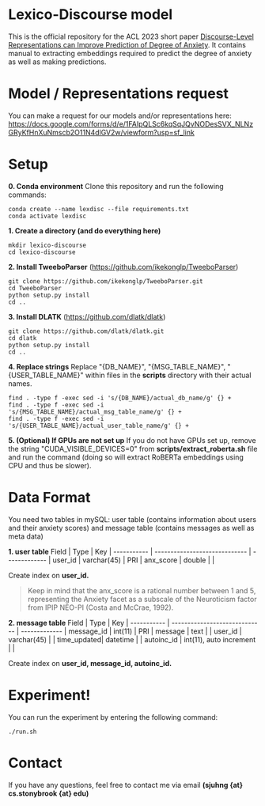 
# Lexico-Discourse model

This is the official repository for the ACL 2023 short paper [Discourse-Level Representations can Improve Prediction of Degree of Anxiety](empty). It contains manual to extracting embeddings required to predict the degree of anxiety as well as making predictions.

# Model / Representations request
You can make a request for our models and/or representations here: https://docs.google.com/forms/d/e/1FAIpQLSc6kqSqJQvNODesSVX_NLNzGRyKfHnXuNmscb2O11N4dlGV2w/viewform?usp=sf_link


# Setup
**0.  Conda environment**
Clone this repository and run the following commands:
```
conda create --name lexdisc --file requirements.txt
conda activate lexdisc
```

**1. Create a directory (and do everything here)**
```
mkdir lexico-discourse
cd lexico-discourse
```

**2. Install TweeboParser** (https://github.com/ikekonglp/TweeboParser)
```
git clone https://github.com/ikekonglp/TweeboParser.git
cd TweeboParser
python setup.py install
cd ..
```

**3. Install DLATK** (https://github.com/dlatk/dlatk)
```
git clone https://github.com/dlatk/dlatk.git
cd dlatk
python setup.py install
cd ..
```

**4. Replace strings**
Replace "{DB_NAME}", "{MSG_TABLE_NAME}", "{USER_TABLE_NAME}" within files in the **scripts** directory with their actual names.
```
find . -type f -exec sed -i 's/{DB_NAME}/actual_db_name/g' {} +
find . -type f -exec sed -i 's/{MSG_TABLE_NAME}/actual_msg_table_name/g' {} +
find . -type f -exec sed -i 's/{USER_TABLE_NAME}/actual_user_table_name/g' {} +
```

**5. (Optional) If GPUs are not set up**
If you do not have GPUs set up, remove the string "CUDA_VISIBLE_DEVICES=0" from **scripts/extract_roberta.sh** file and run the command (doing so will extract RoBERTa embeddings using CPU and thus be slower).

# Data Format
You need two tables in mySQL: user table (contains information about users and their anxiety scores) and message table (contains messages as well as meta data)

**1. user table**
Field       |            Type               | Key           |
----------- | ----------------------------- | ------------- |
user_id     | varchar(45)                   | PRI           |
anx_score   | double                        |               |

Create index on **user_id.**
> Keep in mind that the anx_score is a rational number between 1 and 5, representing the Anxiety facet as a subscale of the Neuroticism factor from IPIP NEO-PI (Costa and McCrae, 1992).

**2. message table**
Field       |            Type               | Key           |
----------- | ----------------------------- | ------------- |
message_id  | int(11)                       | PRI           |
message     | text                          |               |
user_id     | varchar(45)                   |               |
time_updated| datetime                      |               |
autoinc_id  | int(11), auto increment       |               |

Create index on **user_id, message_id, autoinc_id.**

# Experiment!

You can run the experiment by entering the following command:
```
./run.sh
```

# Contact
If you have any questions, feel free to contact me via email **(sjuhng {at} cs.stonybrook {at} edu)**